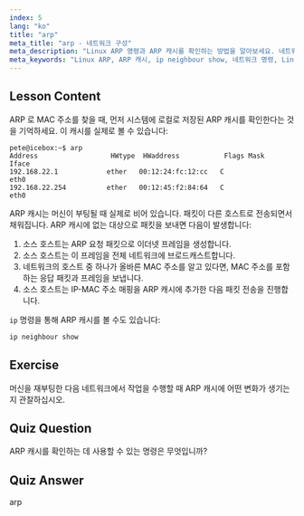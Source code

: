 ```yaml
---
index: 5
lang: "ko"
title: "arp"
meta_title: "arp - 네트워크 구성"
meta_description: "Linux ARP 명령과 ARP 캐시를 확인하는 방법을 알아보세요. 네트워크 통신에서 ARP 의 역할을 이해합니다. ARP 초보자 가이드."
meta_keywords: "Linux ARP, ARP 캐시, ip neighbour show, 네트워크 명령, Linux 네트워킹, 초보자 Linux, Linux 튜토리얼"
---
```


## Lesson Content

ARP 로 MAC 주소를 찾을 때, 먼저 시스템에 로컬로 저장된 ARP 캐시를 확인한다는 것을 기억하세요. 이 캐시를 실제로 볼 수 있습니다:

```
pete@icebox:~$ arp
Address                  HWtype  HWaddress           Flags Mask            Iface
192.168.22.1            ether   00:12:24:fc:12:cc   C                     eth0
192.168.22.254          ether   00:12:45:f2:84:64   C                     eth0
```

ARP 캐시는 머신이 부팅될 때 실제로 비어 있습니다. 패킷이 다른 호스트로 전송되면서 채워집니다. ARP 캐시에 없는 대상으로 패킷을 보내면 다음이 발생합니다:

1. 소스 호스트는 ARP 요청 패킷으로 이더넷 프레임을 생성합니다.
2. 소스 호스트는 이 프레임을 전체 네트워크에 브로드캐스트합니다.
3. 네트워크의 호스트 중 하나가 올바른 MAC 주소를 알고 있다면, MAC 주소를 포함하는 응답 패킷과 프레임을 보냅니다.
4. 소스 호스트는 IP-MAC 주소 매핑을 ARP 캐시에 추가한 다음 패킷 전송을 진행합니다.

`ip` 명령을 통해 ARP 캐시를 볼 수도 있습니다:

```bash
ip neighbour show
```

## Exercise

머신을 재부팅한 다음 네트워크에서 작업을 수행할 때 ARP 캐시에 어떤 변화가 생기는지 관찰하십시오.

## Quiz Question

ARP 캐시를 확인하는 데 사용할 수 있는 명령은 무엇입니까?

## Quiz Answer

arp
